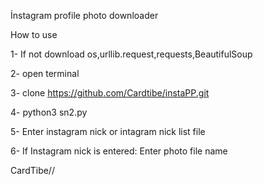 İnstagram profile photo downloader

How to use 

1- If not download os,urllib.request,requests,BeautifulSoup 

2- open terminal 

3- clone https://github.com/Cardtibe/instaPP.git 

4- python3 sn2.py 

5- Enter instagram nick or intagram nick list file 

6- If Instagram nick is entered: Enter photo file name 

CardTibe//

